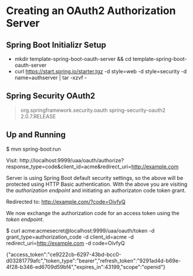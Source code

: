 Creating an OAuth2 Authorization Server
=======================================

Spring Boot Initializr Setup
---------------------------

 * mkdir template-spring-boot-oauth-server && cd template-spring-boot-oauth-server
 * curl https://start.spring.io/starter.tgz -d style=web -d style=security -d name=authserver | tar -xzvf - 

Spring Security OAuth2
----------------------

> <dependency>
>  <groupId>org.springframework.security.oauth</groupId>
>  <artifactId>spring-security-oauth2</artifactId>
>  <version>2.0.7.RELEASE</version>
> </dependency>

Up and Running
--------------

$ mvn spring-boot:run 

Visit: http://localhost:9999/uaa/oauth/authorize?response_type=code&client_id=acme&redirect_uri=http://example.com

Server is using Spring Boot default security settings, so the above will be protected using HTTP Basic authentication. With the above you are visiting the *authorization endpoint* and initiating an authorizaton code token grant.

Redirected to: http://example.com/?code=OivfyQ

We now exchange the authorization code for an access token using the *token endpoint*.

$ curl acme:acmesecret@localhost:9999/uaa/oauth/token -d grant_type=authorization_code -d client_id=acme -d redirect_uri=http://example.com -d code=OivfyQ
 
{"access_token":"ce9222cb-6297-43bd-bcc0-d03281779afc","token_type":"bearer","refresh_token":"9291ad4d-b69e-4f28-b346-ed6709d59bf4","expires_in":43199,"scope":"openid"}

